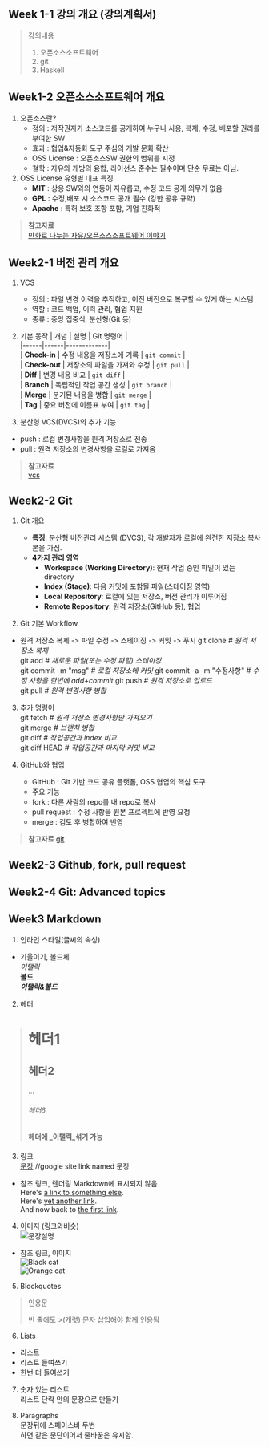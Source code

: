 ## Week 1-1 강의 개요 (강의계획서)
> 강의내용  
> 1. 오픈소스소프트웨어  
> 2. git  
> 3. Haskell

## Week1-2 오픈소스소프트웨어 개요

1. 오픈소스란?
   - 정의 : 저작권자가 소스코드를 공개하여 누구나 사용, 복제, 수정, 배포할 권리를 부여한 SW
   - 효과 : 협업&자동화 도구 주심의 개발 문화 확산
   - OSS License : 오픈소스SW 권한의 범위를 지정
   - 철학 : 자유와 개방의 융합, 라이선스 준수는 필수이며 단순 무료는 아님.
2. OSS License 유형별 대표 특징
   - **MIT** : 상용 SW와의 연동이 자유롭고, 수정 코드 공개 의무가 없음
   - **GPL** : 수정,배포 시 소스코드 공개 필수 (강한 공유 규약)
   - **Apache** : 특허 보호 조항 포함, 기업 친화적

> **참고자료**  
> [만화로 나누는 자유/오픈소스소프트웨어 이야기](https://joone.net)

## Week2-1 버전 관리 개요

1. VCS  
   - 정의 : 파일 변경 이력을 추적하고, 이전 버전으로 복구할 수 있게 하는 시스템
   - 역할 : 코드 백업, 이력 관리, 협업 지원
   - 종류 : 중앙 집중식, 분산형(Git 등)

2. 기본 동작
   | 개념 | 설명 | Git 명령어 |  
   |------|------|-------------|  
   | **Check-in** | 수정 내용을 저장소에 기록 | `git commit` |  
   | **Check-out** | 저장소의 파일을 가져와 수정 | `git pull` |  
   | **Diff** | 변경 내용 비교 | `git diff` |  
   | **Branch** | 독립적인 작업 공간 생성 | `git branch` |  
   | **Merge** | 분기된 내용을 병합 | `git merge` |  
   | **Tag** | 중요 버전에 이름표 부여 | `git tag` |

3. 분산형 VCS(DVCS)의 추가 기능
- push : 로컬 변경사항을 원격 저장소로 전송
- pull : 원격 저장소의 변경사항을 로컬로 가져옴
  
> **참고자료**  
> [vcs](https://betterexplained.com/articles/a-visual-guide-to-version-control/)  

## Week2-2 Git

1. Git 개요
   - **특징**: 분산형 버전관리 시스템 (DVCS), 각 개발자가 로컬에 완전한 저장소 복사본을 가짐.
   - **4가지 관리 영역**
     - **Workspace (Working Directory)**: 현재 작업 중인 파일이 있는 directory  
     - **Index (Stage)**: 다음 커밋에 포함될 파일(스테이징 영역)  
     - **Local Repository**: 로컬에 있는 저장소, 버전 관리가 이루어짐  
     - **Remote Repository**: 원격 저장소(GitHub 등), 협업

2. Git 기본 Workflow
- 원격 저장소 복제 -> 파일 수정 -> 스테이징 -> 커밋 -> 푸시
git clone <repo>     _# 원격 저장소 복제_  
git add <file>       _# 새로운 파일(또는 수정 파일) 스테이징_  
git commit -m "msg"  _# 로컬 저장소에 커밋_
git commit -a -m "수정사항" _#  수정 사항을 한번에 add+commit_
git push             _# 원격 저장소로 업로드_  
git pull             _# 원격 변경사항 병합_

3. 추가 명령어  
git fetch _# 원격 저장소 변경사항만 가져오기_  
git merge <branch> _# 브랜치 병합_  
git diff _# 작업공간과 index 비교_  
git diff HEAD _# 작업공간과 마지막 커밋 비교_

4. GitHub와 협업
   - GitHub : Git 기반 코드 공유 플랫폼, OSS 협업의 핵심 도구
   - 주요 기능
    - fork : 다른 사람의 repo를 내 repo로 복사
    - pull request : 수정 사항을 원본 프로젝트에 반영 요청
    - merge : 검토 후 병합하여 반영
      
> **참고자료** 
> [git](https://nvie.com/posts/a-successful-git-branching-model/)

## Week2-3 Github, fork, pull request



## Week2-4 Git: Advanced topics

 

## Week3  Markdown

1. 인라인 스타일(글씨의 속성)
- 기울이기, 볼드체  
_이탤릭_  
**볼드**  
**_이탤릭&볼드_**

2. 헤더  
># 헤더1  
>## 헤더2  
>...  
>###### 헤더6  
>#### 헤더에 _이탤릭_섞기 가능  


3. 링크  
[문장](www.google.com) //google site link named 문장  
- 참조 링크, 렌더링 Markdown에 표시되지 않음  
Here's [a link to something else][another place].    
Here's [yet another link][another-link].  
And now back to [the first link][another place].  
  
[another place]: www.github.com  
[another-link]: www.google.com  

4. 이미지 (링크와비슷)  
![문장설명](링크.jpg)  
- 참조 링크, 이미지  
![Black cat][Black]  
![Orange cat][Orange]  
  
[Black]: https://upload.wikimedia.org/wikipedia/commons/a/a3/81_INF_DIV_SSI.jpg  
[Orange]: http://icons.iconarchive.com/icons/google/noto-emoji-animals-nature/256/22221-cat-icon.png
 
5. Blockquotes  
> 인용문  
>  
> 빈 줄에도 >(캐럿) 문자 삽입해야 함께 인용됨  

6. Lists  
* 리스트  
 * 리스트 들여쓰기  
  * 한번 더 들여쓰기

7. 숫자 있는 리스트   
 리스트 단락 안의 문장으로 만들기


8. Paragraphs  
문장뒤에 스페이스바 두번  
하면 같은 문단이어서 줄바꿈은 유지함.  
